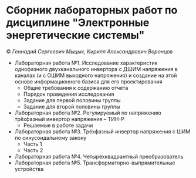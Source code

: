 # Сборник лабораторных работ по дисциплине "Электронные энергетические системы"
:copyright: *Геннадий Сергеевич Мыцык, Кирилл Александрович Воронцов*
* Лабораторная работа №1. Исследование характеристик однофазного двухканального  инвертора с ДШИМ напряжения в каналах (и с ОШИМ выходного напряжения) и создание на этой основе информационного базиса для его проектирования
  * Общие требования к содержанию отчета
  * Порядок проведения исследования
  * Задание для первой половины группы
  * Задание для второй половины группы
* Лабораторная работа №2. Регулируемый по напряжению трёхфазный инвертор напряжения – ТИН-Р
  * Решаемые в работе задачи
* Лабораторная работа №3. Трёхфазный инвертор напряжения с ШИМ по синусоидальному закону
  * Часть 1
  * Часть 2
* Лабораторная работа №4. Четырёхквадрантный преобразователь
* Лабораторная работа №5. Трансформаторно-выпрямительные устройства

